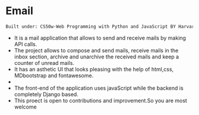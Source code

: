 # Email
```bash
Built under: CS50w-Web Programming with Python and JavaScript BY Harvard University
```
<ul>
  <li>It is a mail application that allows to send and receive mails by making API calls. </li>

<li>The project allows to compose and send mails, receive mails in the inbox section, archive and unarchive the received mails and keep a counter of unread mails.</li>
<li>It has an asthetic UI that looks pleasing with the help of html,css, MDbootstrap and fontawesome.<li>

<li>The front-end of the application uses javaScript while the backend is completely Django based.</li>
<li>This proect is open to contributions and improvement.So you are most welcome </li>
